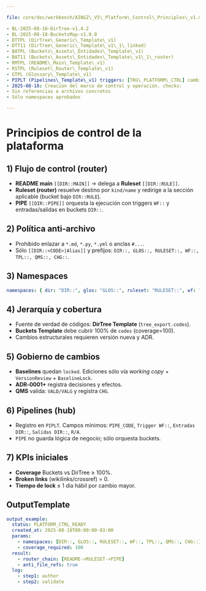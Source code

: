 ```yaml
---

file: core/doc/workbench/AINGZ\_V5\_Platform\_Control\_Principles\_v1.md code: PCTRL name: PlatformControlPrinciplesV1 version: v1.0.0 date: 2025-08-18 owner: AingZ\_Platform · RwB status: draft referencias:

- BL-2025-08-18-DirTree-v1.4.2
- BL-2025-08-18-BucketsMap-v1.0.0
- DTTPL (DirTree\_Generic\_Template\_v1)
- DTT11 (DirTree\_Generic\_Template\_v1\_1\_linked)
- BATPL (Buckets\_Assets\_Entidades\_Template\_v1)
- BAT11 (Buckets\_Assets\_Entidades\_Template\_v1\_1\_router)
- RMTPL (README\_Main\_Template\_v1)
- RSTPL (Ruleset\_Router\_Template\_v1)
- GTPL (Glossary\_Template\_v1)
- PIPLT (Pipelines\_Template\_v1) triggers: [TRG\_PLATFORM\_CTRL] cambios:
- 2025-08-18: Creación del marco de control y operación. checks:
- Sin referencias a archivos concretos
- Sólo namespaces aprobados

---
```


# Principios de control de la plataforma

## 1) Flujo de control (router)

- **README main** `[[DIR::MAIN]]` → delega a **Ruleset** `[[DIR::RULE]]`.
- **Ruleset (router)** resuelve destino por `kind/name` y redirige a la sección aplicable (bucket bajo `DIR::RULE`).
- **PIPE** `[[DIR::PIPE]]` orquesta la ejecución con triggers `WF::` y entradas/salidas en buckets `DIR::`.

## 2) Política anti‑archivo

- Prohibido enlazar a `*.md`, `*.py`, `*.yml` o anclas `#...`.
- Sólo `[[DIR::<CODE>|Alias]]` y prefijos: `DIR::, GLOS::, RULESET::, WF::, TPL::, QMS::, CHG::`.

## 3) Namespaces

```yaml
namespaces: { dir: "DIR::", glos: "GLOS::", ruleset: "RULESET::", wf: "WF::", tpl: "TPL::", qms: "QMS::", chg: "CHG::" }
```

## 4) Jerarquía y cobertura

- Fuente de verdad de códigos: **DirTree Template** (`tree_export.codes`).
- **Buckets Template** debe cubrir 100% de `codes` (coverage=100).
- Cambios estructurales requieren versión nueva y ADR.

## 5) Gobierno de cambios

- **Baselines** quedan `locked`. Ediciones sólo vía *working copy* + `VersionReview` + `BaselineLock`.
- **ADR‑0001+** registra decisiones y efectos.
- **QMS** valida: `VALD/VALG` y registra `CHG`.

## 6) Pipelines (hub)

- Registro en `PIPLT`. Campos mínimos: `PIPE_CODE`, `Trigger WF::`, `Entradas DIR::`, `Salidas DIR::`, `R/A`.
- `PIPE` no guarda lógica de negocio; sólo orquesta buckets.

## 7) KPIs iniciales

- **Coverage** Buckets vs DirTree ≥ 100%.
- **Broken links** (wikilinks/crossref) = 0.
- **Tiempo de lock** ≤ 1 día hábil por cambio mayor.

## OutputTemplate

```yaml
output_example:
  status: PLATFORM_CTRL_READY
  created_at: 2025-08-18T00:00:00-03:00
  params:
    - namespaces: [DIR::, GLOS::, RULESET::, WF::, TPL::, QMS::, CHG::]
    - coverage_required: 100
  result:
    - router_chain: [README->RULESET->PIPE]
    - anti_file_refs: true
  log:
    - step1: author
    - step2: validate
```


